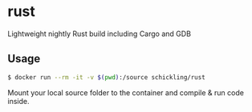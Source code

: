# rust

Lightweight nightly Rust build including Cargo and GDB

## Usage

```sh
$ docker run --rm -it -v $(pwd):/source schickling/rust
```

Mount your local source folder to the container and compile & run code inside.

